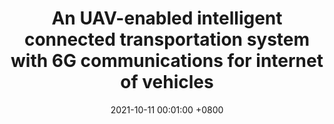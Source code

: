 ---
title:          "An UAV-enabled intelligent connected transportation system with 6G communications for internet of vehicles"
date:           2021-10-11 00:01:00 +0800
selected:       false
pub:            "IEEE Transactions on Intelligent Transportation Systems (IEEE T-ITS)"
# pub_pre:        "Submitted to "
# pub_post:       'Under review.'
# pub_last:       ' <span class="badge badge-pill badge-publication badge-success">Spotlight</span>'
pub_date:       "2022"

authors:
  - Run Liu
  - Anfeng Liu
  - Zhenzhe Qu
  - Neal N Xiong#
---